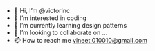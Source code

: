 - 👋 Hi, I’m @victorinc
- 👀 I’m interested in coding
- 🌱 I’m currently learning design patterns
- 💞️ I’m looking to collaborate on ...
- 📫 How to reach me vineet.010010@gmail.com

<!---
victorinc/victorinc is a ✨ special ✨ repository because its `README.md` (this file) appears on your GitHub profile.
You can click the Preview link to take a look at your changes.
--->
